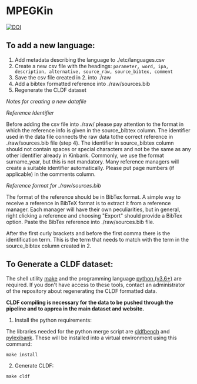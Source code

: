 MPEGKin
============================


[![DOI](https://zenodo.org/badge/374493336.svg)](https://zenodo.org/badge/latestdoi/374493336)


To add a new language:
----------------------
1.	Add metadata describing the language to ./etc/languages.csv
2.  Create a new csv file with the headings: `parameter, word, ipa, description, alternative, source_raw, source_bibtex, comment`
3.	Save the csv file created in 2. into ./raw
4.	Add a bibtex formatted reference into ./raw/sources.bib
5.	Regenerate the CLDF dataset 

*Notes for creating a new datafile*

*Reference Identifier*

Before adding the csv file into ./raw/ please pay attention to the format in which the reference info is given in the source_bibtex column. The identifier used in the data file connects the raw data tothe correct reference in ./raw/sources.bib file (step 4). The identifier in source_bibtex column should not contain spaces or special characters and not be the same as any other identifier already in Kinbank. Commonly, we use the format surname_year, but this is not mandatory. Many reference managers will create a suitable identifier automatically. Please put page numbers (if applicable) in the comments column. 

*Reference format for ./raw/sources.bib*

The format of the reference should be in BibTex format. A simple way to receive a reference in BibTeX format is to extract it from a reference manager. Each manager will have their own peculiarities, but in general, right clicking a reference and choosing "Export" should provide a BibTex option. Paste the BibTex reference into ./raw/sources.bib file. 

After the first curly brackets and before the first comma there is the identification term. This is the term that needs to match with the term in the source_bibtex column created in 2. 

To Generate a CLDF dataset:
---------------------------

The shell utility [make](https://www.gnu.org/software/make/) and the programming language [python (v3.6+)](https://www.python.org/) are required. 
If you don't have access to these tools, contact an administrator of the repository about regenerating the CLDF formatted data. 

**CLDF compiling is necessary for the data to be pushed through the pipeline and to apprea in the main dataset and website.**

1. Install the python requirements:

The libraries needed for the python merge script are [cldfbench](https://pypi.org/project/cldfbench/0.2.0/) and [pylexibank](https://pypi.org/project/pylexibank/). These will be
installed into a virtual environment using this command:

```shell
make install
```

2. Generate CLDF:

```shell
make cldf
```
